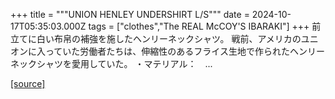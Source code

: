 +++
title = """UNION HENLEY UNDERSHIRT L/S"""
date = 2024-10-17T05:35:03.000Z
tags = ["clothes","The REAL McCOY'S IBARAKI"]
+++
前立てに白い布帛の補強を施したヘンリーネックシャツ。 戦前、アメリカのユニオンに入っていた労働者たちは、伸縮性のあるフライス生地で作られたヘンリーネックシャツを愛用していた。 ・マテリアル：　...

[[source]](https://the-realmccoys.ocnk.net/product/1392)
